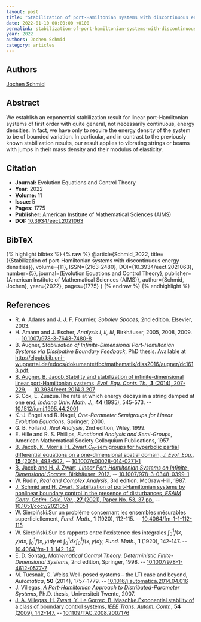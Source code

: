 ```yaml
---
layout: post
title: "Stabilization of port-Hamiltonian systems with discontinuous energy densities"
date: 2022-01-10 00:00:00 +0100
permalink: stabilization-of-port-hamiltonian-systems-with-discontinuous-energy-densities
year: 2022
authors: Jochen Schmid
category: articles
---
```

 
## Authors
[Jochen Schmid](authors/jochen-schmid)
 
## Abstract
We establish an exponential stabilization result for linear port-Hamiltonian systems of first order with quite general, not necessarily continuous, energy densities. In fact, we have only to require the energy density of the system to be of bounded variation. In particular, and in contrast to the previously known stabilization results, our result applies to vibrating strings or beams with jumps in their mass density and their modulus of elasticity.
 
## Citation
- **Journal:** Evolution Equations and Control Theory
- **Year:** 2022
- **Volume:** 11
- **Issue:** 5
- **Pages:** 1775
- **Publisher:** American Institute of Mathematical Sciences (AIMS)
- **DOI:** [10.3934/eect.2021063](https://doi.org/10.3934/eect.2021063)
 
## BibTeX
{% highlight bibtex %}
{% raw %}
@article{Schmid_2022,
  title={{Stabilization of port-Hamiltonian systems with discontinuous energy densities}},
  volume={11},
  ISSN={2163-2480},
  DOI={10.3934/eect.2021063},
  number={5},
  journal={Evolution Equations and Control Theory},
  publisher={American Institute of Mathematical Sciences (AIMS)},
  author={Schmid, Jochen},
  year={2022},
  pages={1775}
}
{% endraw %}
{% endhighlight %}
 
## References
- R. A. Adams and J. J. F. Fournier, <i>Sobolev Spaces</i>, 2nd edition. Elsevier, 2003.
- H. Amann and J. Escher, <i>Analysis I, II, III</i>, Birkhäuser, 2005, 2008, 2009. -- [10.1007/978-3-7643-7480-8](https://doi.org/10.1007/978-3-7643-7480-8)
- B. Augner, <i>Stabilisation of Infinite-Dimensional Port-Hamiltonian Systems via Dissipative Boundary Feedback</i>, PhD thesis. Available at <a href="http://elpub.bib.uni-wuppertal.de/edocs/dokumente/fbc/mathematik/diss2016/augner/dc1613.pdf" target="_blank">http://elpub.bib.uni-wuppertal.de/edocs/dokumente/fbc/mathematik/diss2016/augner/dc1613.pdf</a>.
- [B. Augner, B. Jacob.Stability and stabilization of infinite-dimensional linear port-Hamiltonian systems, <i>Evol. Equ. Contr. Th.</i>, <b>3</b> (2014), 207-229.](stability-and-stabilization-of-infinite-dimensional-linear-port-hamiltonian-systems) -- [10.3934/eect.2014.3.207](https://doi.org/10.3934/eect.2014.3.207)
- S. Cox, E. Zuazua.The rate at which energy decays in a string damped at one end, <i>Indiana Univ. Math. J.</i>, <b>44</b> (1995), 545-573. -- [10.1512/iumj.1995.44.2001](https://doi.org/10.1512/iumj.1995.44.2001)
- K.-J. Engel and R. Nagel, <i>One-Parameter Semigroups for Linear Evolution Equations</i>, Springer, 2000.
- G. B. Folland, <i>Real Analysis</i>, 2nd edition, Wiley, 1999.
- E. Hille and R. S. Phillips, <i>Functional Analysis and Semi-Groups</i>, American Mathematical Society Colloquium Publications, 1957.
- [B. Jacob, K. Morris, H. Zwart.$C_0$-semigroups for hyperbolic partial differential equations on a one-dimensional spatial domain, <i>J. Evol. Equ.</i>, <b>15</b> (2015), 493-502.](c-0-semigroups-for-hyperbolic-partial-differential-equations-on-a-one-dimensional-spatial-domain) -- [10.1007/s00028-014-0271-1](https://doi.org/10.1007/s00028-014-0271-1)
- [B. Jacob and H. J. Zwart, <i>Linear Port-Hamiltonian Systems on Infinite-Dimensional Spaces</i>, Birkhäuser, 2012.](linear-port-hamiltonian-systems-on-infinite-dimensional-spaces) -- [10.1007/978-3-0348-0399-1](https://doi.org/10.1007/978-3-0348-0399-1)
- W. Rudin, <i>Real and Complex Analysis</i>, 3rd edition. McGraw-Hill, 1987.
- [J. Schmid and H. Zwart, Stabilization of port-Hamiltonian systems by nonlinear boundary control in the presence of disturbances, <i>ESAIM Contr. Optim. Calc. Var.</i>, <b>27</b> (2021), Paper No. 53, 37 pp.](stabilization-of-port-hamiltonian-systems-by-nonlinear-boundary-control-in-the-presence-of-disturbances) -- [10.1051/cocv/2021051](https://doi.org/10.1051/cocv/2021051)
- W. Sierpiński.Sur un problème concernant les ensembles mésurables superficiellement, <i>Fund. Math.</i>, <b>1</b> (1920), 112-115. -- [10.4064/fm-1-1-112-115](https://doi.org/10.4064/fm-1-1-112-115)
- W. Sierpiński.Sur les rapports entre l'existence des intégrales $\int_0^1f(x, y)dx$, $\int_0^1f(x, y)dy$ et $\int_0^1dx\int_0^1f(x, y)dy$, <i>Fund. Math.</i>, <b>1</b> (1920), 142-147. -- [10.4064/fm-1-1-142-147](https://doi.org/10.4064/fm-1-1-142-147)
- E. D. Sontag, <i>Mathematical Control Theory. Deterministic Finite-Dimensional Systems</i>, 2nd edition, Springer, 1998. -- [10.1007/978-1-4612-0577-7](https://doi.org/10.1007/978-1-4612-0577-7)
- M. Tucsnak, G. Weiss.Well-posed systems – the LTI case and beyond, <i>Automatica</i>, <b>50</b> (2014), 1757-1779. -- [10.1016/j.automatica.2014.04.016](https://doi.org/10.1016/j.automatica.2014.04.016)
- J. Villegas, <i>A Port-Hamiltonian Approach to Distributed-Parameter Systems</i>, Ph.D. thesis, Universiteit Twente, 2007.
- [J. A. Villegas, H. Zwart, Y. Le Gorrec, B. Maschke.Exponential stability of a class of boundary control systems, <i>IEEE Trans. Autom. Contr.</i>, <b>54</b> (2009), 142-147.](exponential-stability-of-a-class-of-boundary-control-systems) -- [10.1109/TAC.2008.2007176](https://doi.org/10.1109/TAC.2008.2007176)

